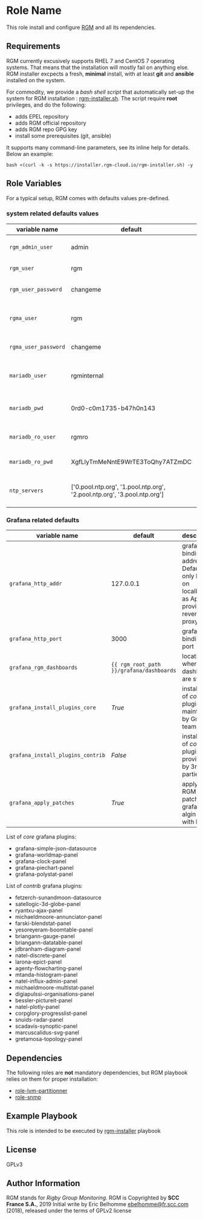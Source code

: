 Role Name
=========

This role install and configure [RGM](http://rgm.cloud/) and all its rependencies.

Requirements
------------

RGM currently excusively supports RHEL 7 and CentOS 7 operating systems. That means that the installation will mostly fail on anything else. RGM installer excpects a fresh, **minimal** install, with at least **git** and **ansible** installed on the system.

For commodity, we provide a *bash shell script* that automatically set-up the system for RGM installation : [rgm-installer.sh](https://installer.rgm-cloud.io/rgm-installer.sh). The script require **root** privileges, and do the following:
  * adds EPEL repository
  * adds RGM official repository
  * adds RGM repo GPG key
  * install some prerequisites (git, ansible)

It supports many command-line parameters, see its inline help for details. Below an example:

    bash <(curl -k -s https://installer.rgm-cloud.io/rgm-installer.sh) -y

Role Variables
--------------

For a typical setup, RGM comes with defaults values pre-defined.

### system related defaults values

| variable name | default |description |
|---------------|---------|------------|
| ```rgm_admin_user```     | admin                                                                    | username to access RGM web interface |
| ```rgm_user```           | rgm                                                                      | system user for RGM |
| ```rgm_user_password```  | changeme                                                                 | system user's password for RGM |
| ```rgma_user```          | rgm                                                                      | system user for RGMA. See [RGMA](./README_RGMA.md) for details |
| ```rgma_user_password``` | changeme                                                                 | system user's password for RGMA |
| ```mariadb_user```       | rgminternal                                                              | MariaDB user for RGM internal purpose |
| ```mariadb_pwd```        | 0rd0-c0m1735-b47h0n143                                                   | MariaDB password for RGM internal purpose |
| ```mariadb_ro_user```    | rgmro                                                                    | MariaDB user for RO operations |
| ```mariadb_ro_pwd```     | XgfLlyTmMeNntE9WrTE3ToQhy7ATZmDC                                         | MariaDB password for RO operations |
| ```ntp_servers```        | ['0.pool.ntp.org', '1.pool.ntp.org', '2.pool.ntp.org', '3.pool.ntp.org'] | a list of NTP servers to use for time syncrhonization |

### Grafana related defaults

| variable name | default |description |
|---------------|---------|------------|
| ```grafana_http_addr```               | 127.0.0.1                                    | grafana's binding address. Defaults only listen on localhost as Apache provides reverse-proxying |
| ```grafana_http_port```               | 3000                                         | grafana's binding port |
| ```grafana_rgm_dashboards```          | ```{{ rgm_root_path }}/grafana/dashboards``` | location where dashboard are stored |
| ```grafana_install_plugins_core```    | *True*                                       | install a list of *core* plugins (ie. maintained by Grafana team) |
| ```grafana_install_plugins_contrib``` | *False*                                      | install a list of *contrib* plugins, provided by 3rd parties |
| ```grafana_apply_patches```           | *True*                                       | apply some RGM patches on grafana to algin UI with RGM |

List of *core* grafana plugins:
  - grafana-simple-json-datasource
  - grafana-worldmap-panel
  - grafana-clock-panel
  - grafana-piechart-panel
  - grafana-polystat-panel

List of *contrib* grafana plugins:
  - fetzerch-sunandmoon-datasource
  - satellogic-3d-globe-panel
  - ryantxu-ajax-panel
  - michaeldmoore-annunciator-panel
  - farski-blendstat-panel
  - yesoreyeram-boomtable-panel
  - briangann-gauge-panel
  - briangann-datatable-panel
  - jdbranham-diagram-panel
  - natel-discrete-panel
  - larona-epict-panel
  - agenty-flowcharting-panel
  - mtanda-histogram-panel
  - natel-influx-admin-panel
  - michaeldmoore-multistat-panel
  - digiapulssi-organisations-panel
  - bessler-pictureit-panel
  - natel-plotly-panel
  - corpglory-progresslist-panel
  - snuids-radar-panel
  - scadavis-synoptic-panel
  - marcuscalidus-svg-panel
  - gretamosa-topology-panel

Dependencies
------------

The following roles are **not** mandatory dependencies, but RGM playbook relies on them for proper installation:
  * [role-lvm-partitionner](https://framagit.org/rgm-community/ansible/roles/role-lvm-partitionner)
  * [role-snmp](https://framagit.org/rgm-community/ansible/roles/role-snmp)


Example Playbook
----------------

This role is intended to be executed by [rgm-installer](https://framagit.org/rgm-community/ansible/rgm-installer) playbook

License
-------

GPLv3

Author Information
------------------

RGM stands for *Rigby Group Monitoring*. RGM is Copyrighted by **SCC France S.A.**, 2019
Initial write by Eric Belhomme <ebelhomme@fr.scc.com> (2018), released under the terms of GPLv2 license